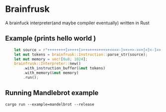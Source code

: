 # Brainfrusk
A brainfuck interpreter(and maybe compiler eventually) written in Rust 

## Example (prints hello world )
```rust
    let source = r"++++++++[>++++[>++>+++>+++>+<<<<-]>+>+>->>+[<]<-]>>.>---.+++++++..+++.>>.<-.<.+++.------.--------.>>+.>++.";
    let mut tokens = brainfrusk::Instruction::parse_str(source);
    let mut memory = vec![0u8; 1024];
    brainfrusk::Interpreter::new()
        .with_instruction_buffer(&mut tokens)
        .with_memory(&mut memory)
        .run();
```

## Running Mandlebrot example
```
cargo run --example=mandelbrot --release
```